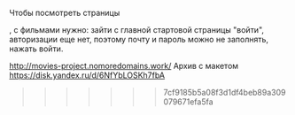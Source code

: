 Чтобы посмотреть страницы <Main> <Login>, <Register> с фильмами нужно: 
зайти с главной стартовой страницы "войти", 
авторизации еще нет, поэтому почту и пароль можно не заполнять,
нажать войти.

http://movies-project.nomoredomains.work/
Архив с макетом https://disk.yandex.ru/d/6NfYbLOSKh7fbA
>>>>>>> 7cf9185b5a08f3d1df4beb89a309079671efa5fa
